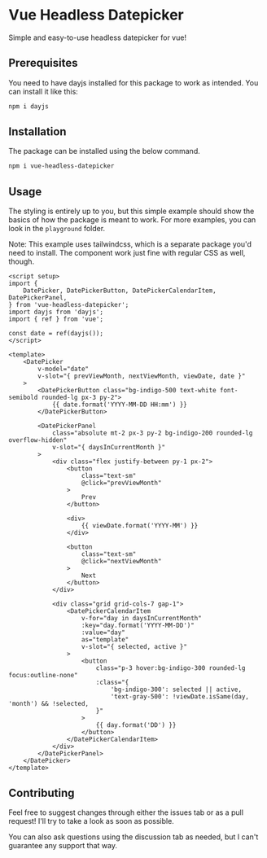 # Vue Headless Datepicker

Simple and easy-to-use headless datepicker for vue!

## Prerequisites

You need to have dayjs installed for this package to work as intended. You can install it like this:

```sh
npm i dayjs
```

## Installation

The package can be installed using the below command.

```sh
npm i vue-headless-datepicker
```

## Usage

The styling is entirely up to you, but this simple example should show the basics of how the package is meant to work. For more examples, you can look in the `playground` folder.

Note: This example uses tailwindcss, which is a separate package you'd need to install. The component work just fine with regular CSS as well, though.

```vue
<script setup>
import {
    DatePicker, DatePickerButton, DatePickerCalendarItem, DatePickerPanel,
} from 'vue-headless-datepicker';
import dayjs from 'dayjs';
import { ref } from 'vue';

const date = ref(dayjs());
</script>

<template>
    <DatePicker
        v-model="date"
        v-slot="{ prevViewMonth, nextViewMonth, viewDate, date }"
    >
        <DatePickerButton class="bg-indigo-500 text-white font-semibold rounded-lg px-3 py-2">
            {{ date.format('YYYY-MM-DD HH:mm') }}
        </DatePickerButton>

        <DatePickerPanel
            class="absolute mt-2 px-3 py-2 bg-indigo-200 rounded-lg overflow-hidden"
            v-slot="{ daysInCurrentMonth }"
        >
            <div class="flex justify-between py-1 px-2">
                <button
                    class="text-sm"
                    @click="prevViewMonth"
                >
                    Prev
                </button>

                <div>
                    {{ viewDate.format('YYYY-MM') }}
                </div>

                <button
                    class="text-sm"
                    @click="nextViewMonth"
                >
                    Next
                </button>
            </div>

            <div class="grid grid-cols-7 gap-1">
                <DatePickerCalendarItem
                    v-for="day in daysInCurrentMonth"
                    :key="day.format('YYYY-MM-DD')"
                    :value="day"
                    as="template"
                    v-slot="{ selected, active }"
                >
                    <button
                        class="p-3 hover:bg-indigo-300 rounded-lg focus:outline-none"
                        :class="{
                            'bg-indigo-300': selected || active,
                            'text-gray-500': !viewDate.isSame(day, 'month') && !selected,
                        }"
                    >
                        {{ day.format('DD') }}
                    </button>
                </DatePickerCalendarItem>
            </div>
        </DatePickerPanel>
    </DatePicker>
</template>
```

## Contributing

Feel free to suggest changes through either the issues tab or as a pull request! I'll try to take a look as soon as possible.

You can also ask questions using the discussion tab as needed, but I can't guarantee any support that way.


